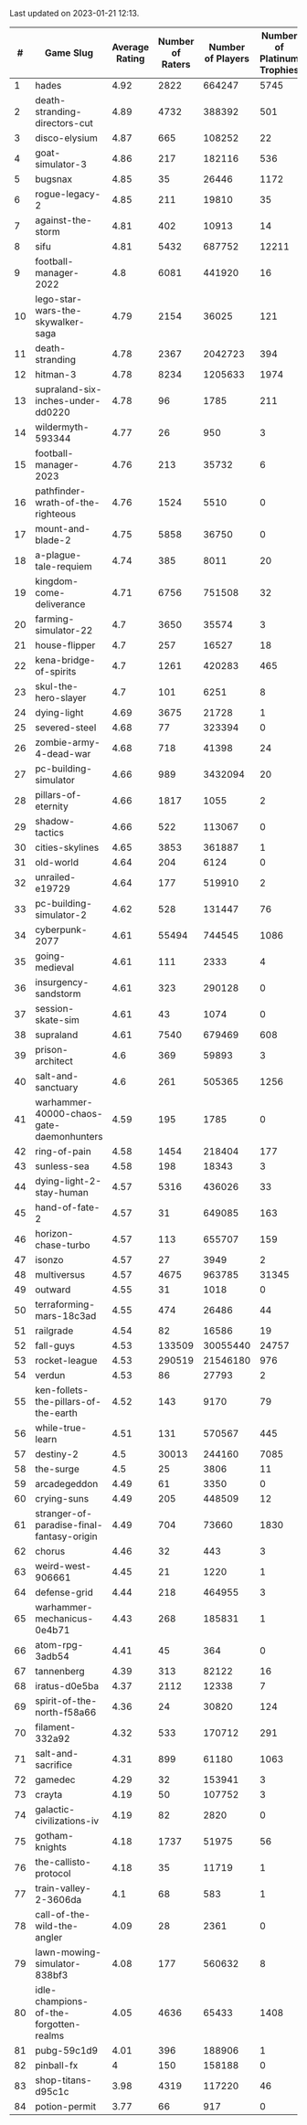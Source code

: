 Last updated on 2023-01-21 12:13.


|#|Game Slug|Average Rating|Number of Raters|Number of Players|Number of Platinum Trophies|Max Rarity (%)|
|---|---|---|---|---|---|---|
|1|hades|4.92|2822|664247|5745|89|
|2|death-stranding-directors-cut|4.89|4732|388392|501|91|
|3|disco-elysium|4.87|665|108252|22|28|
|4|goat-simulator-3|4.86|217|182116|536|92|
|5|bugsnax|4.85|35|26446|1172|97|
|6|rogue-legacy-2|4.85|211|19810|35|3|
|7|against-the-storm|4.81|402|10913|14|37|
|8|sifu|4.81|5432|687752|12211|96|
|9|football-manager-2022|4.8|6081|441920|16|49|
|10|lego-star-wars-the-skywalker-saga|4.79|2154|36025|121|97|
|11|death-stranding|4.78|2367|2042723|394|91|
|12|hitman-3|4.78|8234|1205633|1974|47|
|13|supraland-six-inches-under-dd0220|4.78|96|1785|211|99|
|14|wildermyth-593344|4.77|26|950|3|17|
|15|football-manager-2023|4.76|213|35732|6|79|
|16|pathfinder-wrath-of-the-righteous|4.76|1524|5510|0|51|
|17|mount-and-blade-2|4.75|5858|36750|0|26|
|18|a-plague-tale-requiem|4.74|385|8011|20|92|
|19|kingdom-come-deliverance|4.71|6756|751508|32|30|
|20|farming-simulator-22|4.7|3650|35574|3|77|
|21|house-flipper|4.7|257|16527|18|94|
|22|kena-bridge-of-spirits|4.7|1261|420283|465|94|
|23|skul-the-hero-slayer|4.7|101|6251|8|95|
|24|dying-light|4.69|3675|21728|1|95|
|25|severed-steel|4.68|77|323394|0|14|
|26|zombie-army-4-dead-war|4.68|718|41398|24|67|
|27|pc-building-simulator|4.66|989|3432094|20|48|
|28|pillars-of-eternity|4.66|1817|1055|2|81|
|29|shadow-tactics|4.66|522|113067|0|3|
|30|cities-skylines|4.65|3853|361887|1|72|
|31|old-world|4.64|204|6124|0|82|
|32|unrailed-e19729|4.64|177|519910|2|9|
|33|pc-building-simulator-2|4.62|528|131447|76|75|
|34|cyberpunk-2077|4.61|55494|744545|1086|65|
|35|going-medieval|4.61|111|2333|4|67|
|36|insurgency-sandstorm|4.61|323|290128|0|5|
|37|session-skate-sim|4.61|43|1074|0|27|
|38|supraland|4.61|7540|679469|608|99|
|39|prison-architect|4.6|369|59893|3|29|
|40|salt-and-sanctuary|4.6|261|505365|1256|83|
|41|warhammer-40000-chaos-gate-daemonhunters|4.59|195|1785|0|2|
|42|ring-of-pain|4.58|1454|218404|177|96|
|43|sunless-sea|4.58|198|18343|3|36|
|44|dying-light-2-stay-human|4.57|5316|436026|33|7|
|45|hand-of-fate-2|4.57|31|649085|163|72|
|46|horizon-chase-turbo|4.57|113|655707|159|88|
|47|isonzo|4.57|27|3949|2|57|
|48|multiversus|4.57|4675|963785|31345|75|
|49|outward|4.55|31|1018|0|73|
|50|terraforming-mars-18c3ad|4.55|474|26486|44|44|
|51|railgrade|4.54|82|16586|19|98|
|52|fall-guys|4.53|133509|30055440|24757|0.8|
|53|rocket-league|4.53|290519|21546180|976|78|
|54|verdun|4.53|86|27793|2|76|
|55|ken-follets-the-pillars-of-the-earth|4.52|143|9170|79|45|
|56|while-true-learn|4.51|131|570567|445|93|
|57|destiny-2|4.5|30013|244160|7085|94|
|58|the-surge|4.5|25|3806|11|94|
|59|arcadegeddon|4.49|61|3350|0|90|
|60|crying-suns|4.49|205|448509|12|66|
|61|stranger-of-paradise-final-fantasy-origin|4.49|704|73660|1830|98|
|62|chorus|4.46|32|443|3|86|
|63|weird-west-906661|4.45|21|1220|1|85|
|64|defense-grid|4.44|218|464955|3|80|
|65|warhammer-mechanicus-0e4b71|4.43|268|185831|1|25|
|66|atom-rpg-3adb54|4.41|45|364|0|98|
|67|tannenberg|4.39|313|82122|16|88|
|68|iratus-d0e5ba|4.37|2112|12338|7|85|
|69|spirit-of-the-north-f58a66|4.36|24|30820|124|65|
|70|filament-332a92|4.32|533|170712|291|93|
|71|salt-and-sacrifice|4.31|899|61180|1063|91|
|72|gamedec|4.29|32|153941|3|27|
|73|crayta|4.19|50|107752|3|23|
|74|galactic-civilizations-iv|4.19|82|2820|0|80|
|75|gotham-knights|4.18|1737|51975|56|25|
|76|the-callisto-protocol|4.18|35|11719|1|4|
|77|train-valley-2-3606da|4.1|68|583|1|89|
|78|call-of-the-wild-the-angler|4.09|28|2361|0|63|
|79|lawn-mowing-simulator-838bf3|4.08|177|560632|8|85|
|80|idle-champions-of-the-forgotten-realms|4.05|4636|65433|1408|4|
|81|pubg-59c1d9|4.01|396|188906|1|73|
|82|pinball-fx|4|150|158188|0|85|
|83|shop-titans-d95c1c|3.98|4319|117220|46|97|
|84|potion-permit|3.77|66|917|0|98|
